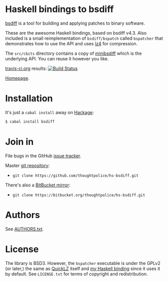 # Haskell bindings to bsdiff

[bsdiff][] is a tool for building and applying patches to binary
software.

These are the awesome Haskell bindings, based on bsdiff v4.3. Also included is
a small reimplementation of `bsdiff/bspatch` called `bspatcher` that
demonstrates how to use the API and uses [lz4](http://code.google.com/p/lz4)
for compression.

The `src/cbits` directory contains a copy of
[minibsdiff](http://github.com/thoughtpolice/minibsdiff) which is the
underlying API. You can reuse it however you like.

[travis-ci.org](http://travis-ci.org) results: [![Build Status](https://secure.travis-ci.org/thoughtpolice/hs-bsdiff.png?branch=master)](http://travis-ci.org/thoughtpolice/hs-bsdiff)

[Homepage][main page].

# Installation

It's just a `cabal install` away on [Hackage][]:

```bash
$ cabal install bsdiff
```

# Join in

File bugs in the GitHub [issue tracker][].

Master [git repository][gh]:

* `git clone https://github.com/thoughtpolice/hs-bsdiff.git`

There's also a [BitBucket mirror][bb]:

* `git clone https://bitbucket.org/thoughtpolice/hs-bsdiff.git`

# Authors

See [AUTHORS.txt](https://raw.github.com/thoughtpolice/hs-bsdiff/master/AUTHORS.txt).

# License

The library is BSD3. However, the `bspatcher` executable is under the GPLv2 (or
later,) the same as [QuickLZ](http://quicklz.com) itself and [my Haskell
binding](http://hackage.haskell.org/package/quicklz) since it uses it by
default. See `LICENSE.txt` for terms of copyright and redistribution.

[bsdiff]: http://www.daemonology.net/bsdiff/
[main page]: http://thoughtpolice.github.com/hs-bsdiff
[issue tracker]: http://github.com/thoughtpolice/hs-bsdiff/issues
[gh]: http://github.com/thoughtpolice/hs-bsdiff
[bb]: http://bitbucket.org/thoughtpolice/hs-bsdiff
[Hackage]: http://hackage.haskell.org/package/bsdiff
